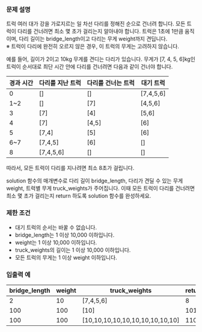 ### 문제 설명
트럭 여러 대가 강을 가로지르는 일 차선 다리를 정해진 순으로 건너려 합니다. 모든 트럭이 다리를 건너려면 최소 몇 초가 걸리는지 알아내야 합니다. 트럭은 1초에 1만큼 움직이며, 다리 길이는 bridge_length이고 다리는 무게 weight까지 견딥니다.<br>
※ 트럭이 다리에 완전히 오르지 않은 경우, 이 트럭의 무게는 고려하지 않습니다.

예를 들어, 길이가 2이고 10kg 무게를 견디는 다리가 있습니다. 무게가 [7, 4, 5, 6]kg인 트럭이 순서대로 최단 시간 안에 다리를 건너려면 다음과 같이 건너야 합니다.

경과 시간	|	다리를 지난 트럭	|	다리를 건너는 트럭	|	대기 트럭
---|---|---|---
0	|	[]	|	[]	|	[7,4,5,6]
1~2	|	[]	|	[7]	|	[4,5,6]
3	|	[7]	|	[4]	|	[5,6]
4	|	[7]	|	[4,5]	|	[6]
5	|	[7,4]	|	[5]	|	[6]
6~7	|	[7,4,5]	|	[6]	|	[]
8	|	[7,4,5,6]	|	[]	|	[]

따라서, 모든 트럭이 다리를 지나려면 최소 8초가 걸립니다.

solution 함수의 매개변수로 다리 길이 bridge_length, 다리가 견딜 수 있는 무게 weight, 트럭별 무게 truck_weights가 주어집니다. 이때 모든 트럭이 다리를 건너려면 최소 몇 초가 걸리는지 return 하도록 solution 함수를 완성하세요.

### 제한 조건
- 대기 트럭의 순서는 바꿀 수 없습니다.
- bridge_length는 1 이상 10,000 이하입니다.
- weight는 1 이상 10,000 이하입니다.
- truck_weights의 길이는 1 이상 10,000 이하입니다.
- 모든 트럭의 무게는 1 이상 weight 이하입니다.

### 입출력 예
bridge_length	|	weight	|	truck_weights	|	return
---|---|---|---
2	|	10	|	[7,4,5,6]	|	8
100	|	100	|	[10]	|	101
100	|	100	|	[10,10,10,10,10,10,10,10,10,10]	|	110
